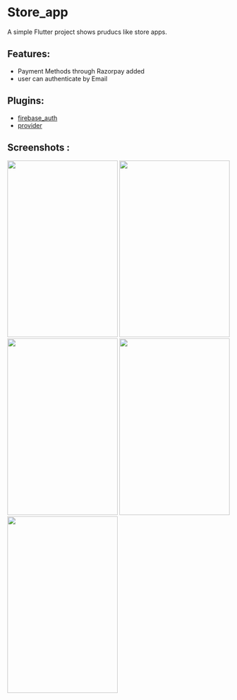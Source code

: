 # Store_app

A simple Flutter project shows pruducs like store apps.

## Features:

* Payment Methods through Razorpay added
* user can authenticate by Email

## Plugins:
- [firebase_auth](https://pub.dev/packages/firebase_auth)
- [provider](https://pub.dev/packages/provider)

## Screenshots : 

<div>
<img src="https://user-images.githubusercontent.com/101920300/200241371-e6643c70-b97d-4eb5-9534-9c3df3cd197f.png" height="400" width="250">
<img src="https://user-images.githubusercontent.com/101920300/200241629-8de190c3-f200-4c25-a807-5c584807d5ee.png" height="400" width="250">
<img src="https://user-images.githubusercontent.com/101920300/200241724-b0451fe1-8773-4601-8aab-af7db82f602c.png" height="400" width="250">
<img src="https://user-images.githubusercontent.com/101920300/200241831-910df513-b3b5-4a2b-87f5-2e20631b9422.png" height="400" width="250">
<img src="https://user-images.githubusercontent.com/101920300/200241918-ea4581ad-d80c-4223-ac26-393e253f301e.png" height="400" width="250">
</div>
